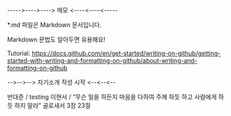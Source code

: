 ----->---->----> 메모 <----<----<-----

*.md 파일은 Markdown 문서입니다.

Markdown 문법도 알아두면 유용해요!

Tutorial: https://docs.github.com/en/get-started/writing-on-github/getting-started-with-writing-and-formatting-on-github/about-writing-and-formatting-on-github

-->-->--> 자기소개 작성 시작 <--<--<--

반대준 / testing 
이현서 / “무슨 일을 하든지 마음을 다하여 주께 하듯 하고 사람에게 하듯 하지 말라” 골로새서 3장 23절
